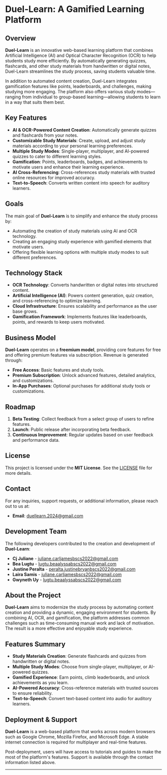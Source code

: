 # Duel-Learn: A Gamified Learning Platform

## Overview

**Duel-Learn** is an innovative web-based learning platform that combines Artificial Intelligence (AI) and Optical Character Recognition (OCR) to help students study more efficiently. By automatically generating quizzes, flashcards, and other study materials from handwritten or digital notes, Duel-Learn streamlines the study process, saving students valuable time.

In addition to automated content creation, Duel-Learn integrates gamification features like points, leaderboards, and challenges, making studying more engaging. The platform also offers various study modes—ranging from individual to group-based learning—allowing students to learn in a way that suits them best.

## Key Features

- **AI & OCR-Powered Content Creation**: Automatically generate quizzes and flashcards from your notes.
- **Customizable Study Materials**: Create, upload, and adjust study materials according to your personal learning preferences.
- **Multiple Study Modes**: Single-player, multiplayer, and AI-powered quizzes to cater to different learning styles.
- **Gamification**: Points, leaderboards, badges, and achievements to motivate users and enhance their learning experience.
- **AI Cross-Referencing**: Cross-references study materials with trusted online resources for improved accuracy.
- **Text-to-Speech**: Converts written content into speech for auditory learners.

## Goals

The main goal of **Duel-Learn** is to simplify and enhance the study process by:

- Automating the creation of study materials using AI and OCR technology.
- Creating an engaging study experience with gamified elements that motivate users.
- Offering flexible learning options with multiple study modes to suit different preferences.

## Technology Stack

- **OCR Technology**: Converts handwritten or digital notes into structured content.
- **Artificial Intelligence (AI)**: Powers content generation, quiz creation, and cross-referencing to optimize learning.
- **Cloud Infrastructure**: Ensures scalability and performance as the user base grows.
- **Gamification Framework**: Implements features like leaderboards, points, and rewards to keep users motivated.

## Business Model

**Duel-Learn** operates on a **freemium model**, providing core features for free and offering premium features via subscription. Revenue is generated through:

- **Free Access**: Basic features and study tools.
- **Premium Subscription**: Unlock advanced features, detailed analytics, and customizations.
- **In-App Purchases**: Optional purchases for additional study tools or customizations.

## Roadmap

1. **Beta Testing**: Collect feedback from a select group of users to refine features.
2. **Launch**: Public release after incorporating beta feedback.
3. **Continuous Improvement**: Regular updates based on user feedback and performance data.

## License

This project is licensed under the **MIT License**. See the [LICENSE](LICENSE) file for more details.

## Contact

For any inquiries, support requests, or additional information, please reach out to us at:

- **Email**: [duellearn.2024@gmail.com](mailto:duellearn.2024@gmail.com)

## Development Team

The following developers contributed to the creation and development of **Duel-Learn**:

- **Cj Juliane** - [juliane.carljamesbscs2022@gmail.com](mailto:juliane.carljamesbscs2022@gmail.com)
- **Bea Lugtu** - [lugtu.beaalyssabscs2022@gmail.com](mailto:lugtu.beaalyssabscs2022@gmail.com)
- **Justine Peralta** - [peralta.justinebryanbscs2022@gmail.com](mailto:peralta.justinebryanbscs2022@gmail.com)
- **Laira Samis** - [juliane.carljamesbscs2022@gmail.com](mailto:juliane.carljamesbscs2022@gmail.com)
- **Gwyneth Uy** - [lugtu.beaalyssabscs2022@gmail.com](mailto:lugtu.beaalyssabscs2022@gmail.com)

## About the Project

**Duel-Learn** aims to modernize the study process by automating content creation and providing a dynamic, engaging environment for students. By combining AI, OCR, and gamification, the platform addresses common challenges such as time-consuming manual work and lack of motivation. The result is a more effective and enjoyable study experience.

## Features Summary

- **Study Materials Creation**: Generate flashcards and quizzes from handwritten or digital notes.
- **Multiple Study Modes**: Choose from single-player, multiplayer, or AI-powered quizzes.
- **Gamified Experience**: Earn points, climb leaderboards, and unlock achievements as you learn.
- **AI-Powered Accuracy**: Cross-reference materials with trusted sources to ensure reliability.
- **Text-to-Speech**: Convert text-based content into audio for auditory learners.

## Deployment & Support

**Duel-Learn** is a web-based platform that works across modern browsers such as Google Chrome, Mozilla Firefox, and Microsoft Edge. A stable internet connection is required for multiplayer and real-time features.

Post-deployment, users will have access to tutorials and guides to make the most of the platform's features. Support is available through the contact information listed above.

---
